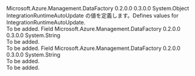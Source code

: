 <Type Name="IntegrationRuntimeAutoUpdate" FullName="Microsoft.Azure.Management.DataFactory.Models.IntegrationRuntimeAutoUpdate">
  <TypeSignature Language="C#" Value="public static class IntegrationRuntimeAutoUpdate" />
  <TypeSignature Language="ILAsm" Value=".class public auto ansi abstract sealed beforefieldinit IntegrationRuntimeAutoUpdate extends System.Object" />
  <TypeSignature Language="DocId" Value="T:Microsoft.Azure.Management.DataFactory.Models.IntegrationRuntimeAutoUpdate" />
  <TypeSignature Language="VB.NET" Value="Public Class IntegrationRuntimeAutoUpdate" />
  <TypeSignature Language="F#" Value="type IntegrationRuntimeAutoUpdate = class" />
  <AssemblyInfo>
    <AssemblyName>Microsoft.Azure.Management.DataFactory</AssemblyName>
    <AssemblyVersion>0.2.0.0</AssemblyVersion>
    <AssemblyVersion>0.3.0.0</AssemblyVersion>
  </AssemblyInfo>
  <Base>
    <BaseTypeName>System.Object</BaseTypeName>
  </Base>
  <Interfaces />
  <Docs>
    <summary>
            <span data-ttu-id="095a3-101">IntegrationRuntimeAutoUpdate の値を定義します。</span><span class="sxs-lookup"><span data-stu-id="095a3-101">Defines values for IntegrationRuntimeAutoUpdate.</span></span>
            </summary>
    <remarks>To be added.</remarks>
  </Docs>
  <Members>
    <Member MemberName="Off">
      <MemberSignature Language="C#" Value="public const string Off;" />
      <MemberSignature Language="ILAsm" Value=".field public static literal string Off" />
      <MemberSignature Language="DocId" Value="F:Microsoft.Azure.Management.DataFactory.Models.IntegrationRuntimeAutoUpdate.Off" />
      <MemberSignature Language="VB.NET" Value="Public Const Off As String " />
      <MemberSignature Language="F#" Value="val mutable Off : string" Usage="Microsoft.Azure.Management.DataFactory.Models.IntegrationRuntimeAutoUpdate.Off" />
      <MemberType>Field</MemberType>
      <AssemblyInfo>
        <AssemblyName>Microsoft.Azure.Management.DataFactory</AssemblyName>
        <AssemblyVersion>0.2.0.0</AssemblyVersion>
        <AssemblyVersion>0.3.0.0</AssemblyVersion>
      </AssemblyInfo>
      <ReturnValue>
        <ReturnType>System.String</ReturnType>
      </ReturnValue>
      <Docs>
        <summary>To be added.</summary>
        <remarks>To be added.</remarks>
      </Docs>
    </Member>
    <Member MemberName="On">
      <MemberSignature Language="C#" Value="public const string On;" />
      <MemberSignature Language="ILAsm" Value=".field public static literal string On" />
      <MemberSignature Language="DocId" Value="F:Microsoft.Azure.Management.DataFactory.Models.IntegrationRuntimeAutoUpdate.On" />
      <MemberSignature Language="VB.NET" Value="Public Const On As String " />
      <MemberSignature Language="F#" Value="val mutable On : string" Usage="Microsoft.Azure.Management.DataFactory.Models.IntegrationRuntimeAutoUpdate.On" />
      <MemberType>Field</MemberType>
      <AssemblyInfo>
        <AssemblyName>Microsoft.Azure.Management.DataFactory</AssemblyName>
        <AssemblyVersion>0.2.0.0</AssemblyVersion>
        <AssemblyVersion>0.3.0.0</AssemblyVersion>
      </AssemblyInfo>
      <ReturnValue>
        <ReturnType>System.String</ReturnType>
      </ReturnValue>
      <Docs>
        <summary>To be added.</summary>
        <remarks>To be added.</remarks>
      </Docs>
    </Member>
  </Members>
</Type>
